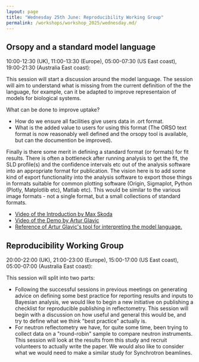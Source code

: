 ```yaml
---
layout: page
title: "Wednesday 25th June: Reproducibility Working Group"
permalink: /workshops/workshop_2025/wednesday.md/
---
```


## Orsopy and a standard model language 
10:00-12:30 (UK), 11:00-13:30 (Europe), 05:00-07:30 (US East coast), 19:00-21:30 (Australia East coast): 

This session will start a discussion around the model language. The session will aim to understand what is missing from the current definition of the the language, for example, can it be adapted to improve representaion of models for biological systems.

What can be done to improve uptake?
- How do we ensure all facilities give users data in .ort format.
- What is the added value to users for using this format (The ORSO text format is now reasonably well defined and the orsopy tool is available, but can the documention be improved).
 
Finally is there some merit in defining a standard format (or formats) for fit results. There is often a bottleneck after running analysis to get the fit, the SLD profile(s) and the confidence intervals etc out of the analysis software into an appropriate format for publication. The vision here is to add some kind of export functionality into the analysis software to export those things in formats suitable for common plotting software (Origin, Sigmaplot, Python (Plotly, Matplotlib etc), Matlab etc). This would be similar to the various image formats - not a single format, but a small collections of standard formats. 

- [Video of the Introduction by Max Skoda](https://youtu.be/pAQvBKWiWnA)
- [Video of the Demo by Artur Glavic](https://youtu.be/ymj4EcHPX0c)
- [Reference of Artur Glavic's tool for interpreting the model language.](https://github.com/aglavic/orso_tools)

## Reproducibility Working Group

20:00-22:00 (UK), 21:00-23:00 (Europe), 15:00-17:00 (US East coast), 05:00-07:00 (Australia East coast): 

This session will split into two parts:
- Following the successful sessions in previous meetings on generating advice on defining some best practice for reporting results and inputs to Bayesian analysis, we would like to begin a new initiative on publishing a checklist for reproducible publishing in reflectometry. This session will begin with a discussion on how useful and general this would be, and try to define what we think "best practice" actually is.
- For neutron reflectometry we have, for quite some time, been trying to collect data on a "round-robin" sample to compare neutron instruments. This session will look at the results from this study and recruit volunteers to actually write the paper. We would also like to consider what we would need to make a similar study for Synchrotron beamlines.




